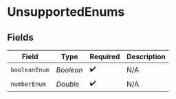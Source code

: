 # UnsupportedEnums


## Fields

| Field              | Type               | Required           | Description        |
| ------------------ | ------------------ | ------------------ | ------------------ |
| `booleanEnum`      | *Boolean*          | :heavy_check_mark: | N/A                |
| `numberEnum`       | *Double*           | :heavy_check_mark: | N/A                |